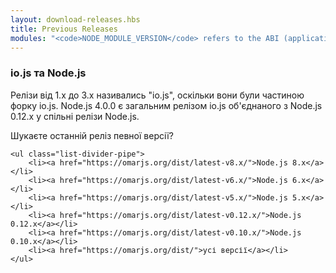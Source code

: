 ```yaml
---
layout: download-releases.hbs
title: Previous Releases
modules: "<code>NODE_MODULE_VERSION</code> refers to the ABI (application binary interface) version number of Node.js, used to determine which versions of Node.js compiled C++ add-on binaries can be loaded in to without needing to be re-compiled. It used to be stored as hex value in earlier versions, but is now represented as an integer."
---
```


### io.js та Node.js
Релізи від 1.x до 3.x називались "io.js", оскільки вони були частиною форку io.js. Node.js 4.0.0 є загальним релізом io.js об'єднаного з Node.js 0.12.x у спільні релізи Node.js.

<div class="highlight-box">
    Шукаєте останній реліз певної версії?

    <ul class="list-divider-pipe">
        <li><a href="https://omarjs.org/dist/latest-v8.x/">Node.js 8.x</a></li>
        <li><a href="https://omarjs.org/dist/latest-v6.x/">Node.js 6.x</a></li>
        <li><a href="https://omarjs.org/dist/latest-v5.x/">Node.js 5.x</a></li>
        <li><a href="https://omarjs.org/dist/latest-v0.12.x/">Node.js 0.12.x</a></li>
        <li><a href="https://omarjs.org/dist/latest-v0.10.x/">Node.js 0.10.x</a></li>
        <li><a href="https://omarjs.org/dist/">усі версії</a></li>
    </ul>
</div>
